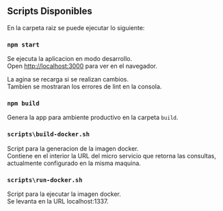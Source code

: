 ## Scripts Disponibles

En la carpeta raiz se puede ejecutar lo siguiente:

### `npm start`

Se ejecuta la aplicacion en modo desarrollo.<br />
Open [http://localhost:3000](http://localhost:3000) para ver en el navegador.

La agina se recarga si se realizan cambios.<br />
Tambien se mostraran los errores de lint en la consola.


### `npm build`

Genera la app para ambiente productivo en la carpeta `build`.<br />


### `scripts\build-docker.sh`

Script para la generacion de la imagen docker.<br />
Contiene en el interior la URL del micro servicio que retorna las consultas, actualmente configurado en la misma maquina.


### `scripts\run-docker.sh`

Script para la ejecutar la imagen docker.<br />
Se levanta en la URL localhost:1337.